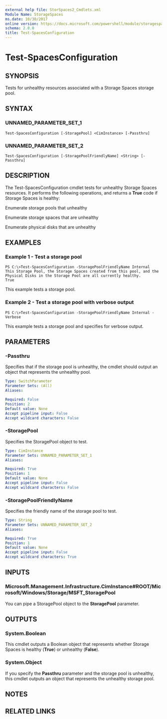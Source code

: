 ```yaml
---
external help file: StorSpaces2_Cmdlets.xml
Module Name: StorageSpaces
ms.date: 10/30/2017
online version: https://docs.microsoft.com/powershell/module/storagespaces/test-spacesconfiguration?view=windowsserver2012r2-ps&wt.mc_id=ps-gethelp
schema: 2.0.0
title: Test-SpacesConfiguration
---
```


# Test-SpacesConfiguration

## SYNOPSIS
Tests for unhealthy resources associated with a Storage Spaces storage pool.

## SYNTAX

### UNNAMED_PARAMETER_SET_1
```
Test-SpacesConfiguration [-StoragePool] <CimInstance> [-Passthru]
```

### UNNAMED_PARAMETER_SET_2
```
Test-SpacesConfiguration [-StoragePoolFriendlyName] <String> [-Passthru]
```

## DESCRIPTION
The Test-SpacesConfiguration cmdlet tests for unhealthy Storage Spaces resources.
It performs the following operations, and returns a **True** code if Storage Spaces is healthy:

Enumerate storage pools that unhealthy

Enumerate storage spaces that are unhealthy

Enumerate physical disks that are unhealthy

## EXAMPLES

### Example 1 - Test a storage pool
```
PS C:\>Test-SpacesConfiguration -StoragePoolFriendlyName Internal
This Storage Pool, the Storage Spaces created from this pool, and the Physical Disks in the Storage Pool are all currently healthy. 
True
```

This example tests a storage pool.

### Example 2 - Test a storage pool with verbose output
```
PS C:\>Test-SpacesConfiguration -StoragePoolFriendlyName Internal -Verbose
```

This example tests a storage pool and specifies for verbose output.

## PARAMETERS

### -Passthru
Specifies that if the storage pool is unhealthy, the cmdlet should output an object that represents the unhealthy pool.

```yaml
Type: SwitchParameter
Parameter Sets: (All)
Aliases: 

Required: False
Position: 2
Default value: None
Accept pipeline input: False
Accept wildcard characters: False
```

### -StoragePool
Specifies the StoragePool object to test.

```yaml
Type: CimInstance
Parameter Sets: UNNAMED_PARAMETER_SET_1
Aliases: 

Required: True
Position: 1
Default value: None
Accept pipeline input: False
Accept wildcard characters: False
```

### -StoragePoolFriendlyName
Specifies the friendly name of the storage pool to test.

```yaml
Type: String
Parameter Sets: UNNAMED_PARAMETER_SET_2
Aliases: 

Required: True
Position: 1
Default value: None
Accept pipeline input: False
Accept wildcard characters: True
```

## INPUTS

### Microsoft.Management.Infrastructure.CimInstance#ROOT/Microsoft/Windows/Storage/MSFT_StoragePool
You can pipe a StoragePool object to the **StoragePool** parameter.

## OUTPUTS

### System.Boolean
This cmdlet outputs a Boolean object that represents whether Storage Spaces is healthy (**True**) or unhealthy (**False**).

### System.Object
If you specify the **Passthru** parameter and the storage pool is unhealthy, this cmdlet outputs an object that represents the unhealthy storage pool.

## NOTES

## RELATED LINKS


